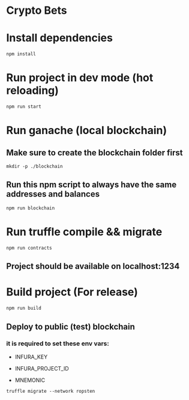 # Crypto Bets

# Install dependencies

```
npm install
```

# Run project in dev mode (hot reloading)

```
npm run start
```

# Run ganache (local blockchain)
## Make sure to create the blockchain folder first

```
mkdir -p ./blockchain
```

## Run this npm script to always have the same addresses and balances
```
npm run blockchain
```

# Run truffle compile && migrate
```
npm run contracts
```

## Project should be available on localhost:1234

# Build project (For release)

```
npm run build
```

## Deploy to public (test) blockchain

### it is required to set these env vars:

- INFURA_KEY

- INFURA_PROJECT_ID

- MNEMONIC

```
truffle migrate --network ropsten
```
